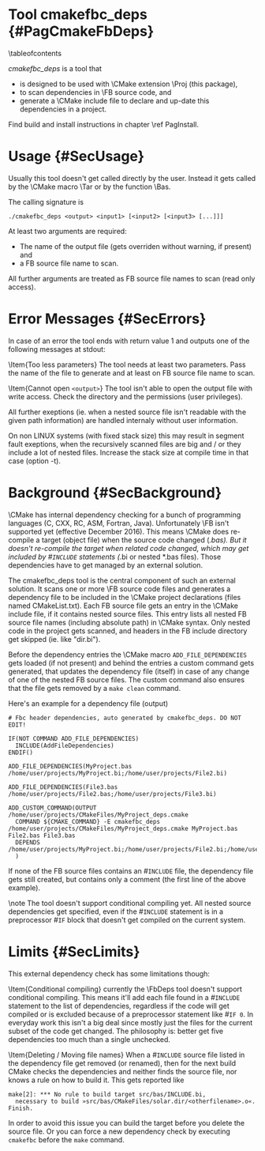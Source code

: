Tool cmakefbc_deps  {#PagCmakeFbDeps}
==================
\tableofcontents

*cmakefbc_deps* is a tool that

- is designed to be used with \CMake extension \Proj (this package),
- to scan dependencies in \FB source code, and
- generate a \CMake include file to declare and up-date this dependencies in a project.

Find build and install instructions in chapter \ref PagInstall.


# Usage  {#SecUsage}

Usually this tool doesn't get called directly by the user. Instead it
gets called by the \CMake macro \Tar or by the function \Bas.

The calling signature is

~~~{.txt}
./cmakefbc_deps <output> <input1> [<input2> [<input3> [...]]]
~~~

At least two arguments are required:

- The name of the output file (gets overriden without warning, if present) and
- a FB source file name to scan.

All further arguments are treated as FB source file names to scan (read
only access).


# Error Messages  {#SecErrors}

In case of an error the tool ends with return value 1 and outputs one
of the following messages at stdout:

\Item{Too less parameters} The tool needs at least two parameters. Pass
   the name of the file to generate and at least on FB source file name
   to scan.

\Item{Cannot open `<output>`} The tool isn't able to open the output file
   with write access. Check the directory and the permissions (user
   privileges).

All further exeptions (ie. when a nested source file isn't readable
with the given path information) are handled internaly without user
information.

On non LINUX systems (with fixed stack size) this may result in segment
fault exeptions, when the recursively scanned files are big and / or
they include a lot of nested files. Increase the stack size at compile
time in that case (option -t).


# Background  {#SecBackground}

\CMake has internal dependency checking for a bunch of programming
languages (C, CXX, RC, ASM, Fortran, Java). Unfortunately \FB
isn't supported yet (effective December 2016). This means \CMake does
re-compile a target (object file) when the source code changed (*.bas).
But it doesn't re-compile the target when related code changed, which
may get included by #`INCLUDE` statements (*.bi or nested *.bas files).
Those dependencies have to get managed by an external solution.

The cmakefbc_deps tool is the central component of such an external
solution. It scans one or more \FB source code files and
generates a dependency file to be included in the \CMake project
declarations (files named CMakeList.txt). Each FB source file gets an
entry in the \CMake include file, if it contains nested source files.
This entry lists all nested FB source file names (including absolute
path) in \CMake syntax. Only nested code in the project gets scanned,
and headers in the FB include directory get skipped (ie. like
"dir.bi").

Before the dependency entries the \CMake macro `ADD_FILE_DEPENDENCIES`
gets loaded (if not present) and behind the entries a custom command
gets generated, that updates the dependency file (itself) in case of
any change of one of the nested FB source files. The custom command
also ensures that the file gets removed by a `make clean` command.

Here's an example for a dependency file (output)

~~~{.txt}
# Fbc header dependencies, auto generated by cmakefbc_deps. DO NOT EDIT!

IF(NOT COMMAND ADD_FILE_DEPENDENCIES)
  INCLUDE(AddFileDependencies)
ENDIF()

ADD_FILE_DEPENDENCIES(MyProject.bas /home/user/projects/MyProject.bi;/home/user/projects/File2.bi)

ADD_FILE_DEPENDENCIES(File3.bas /home/user/projects/File2.bas;/home/user/projects/File3.bi)

ADD_CUSTOM_COMMAND(OUTPUT /home/user/projects/CMakeFiles/MyProject_deps.cmake
  COMMAND ${CMAKE_COMMAND} -E cmakefbc_deps /home/user/projects/CMakeFiles/MyProject_deps.cmake MyProject.bas File2.bas File3.bas
  DEPENDS /home/user/projects/MyProject.bi;/home/user/projects/File2.bi;/home/user/projects/File3.bi
  )
~~~

If none of the FB source files contains an #`INCLUDE` file, the
dependency file gets still created, but contains only a comment (the
first line of the above example).

\note The tool doesn't support conditional compiling yet. All nested
      source dependencies get specified, even if the #`INCLUDE`
      statement is in a preprocessor #`IF` block that doesn't get
      compiled on the current system.


# Limits  {#SecLimits}

This external dependency check has some limitations though:

\Item{Conditional compiling} currently the \FbDeps tool doesn't support
  conditional compiling. This means it'll add each file found in a
  #`INCLUDE` statement to the list of dependencies, regardless if the
  code will get compiled or is excluded because of a preprocessor
  statement like #`IF 0`. In everyday work this isn't a big deal since
  mostly just the files for the current subset of the code get changed.
  The philosophy is: better get five dependencies too much than a
  single unchecked.

\Item{Deleting / Moving file names} When a #`INCLUDE` source file
  listed in the dependency file get removed (or renamed), then for the
  next build CMake checks the dependencies and neither finds the source
  file, nor knows a rule on how to build it. This gets reported like
~~~{.txt}
make[2]: *** No rule to build target src/bas/INCLUDE.bi,
  necessary to build »src/bas/CMakeFiles/solar.dir/<otherfilename>.o«.  Finish.
~~~
  In order to avoid this issue you can build the target before you
  delete the source file. Or you can force a new dependency check by
  executing `cmakefbc` before the `make` command.
